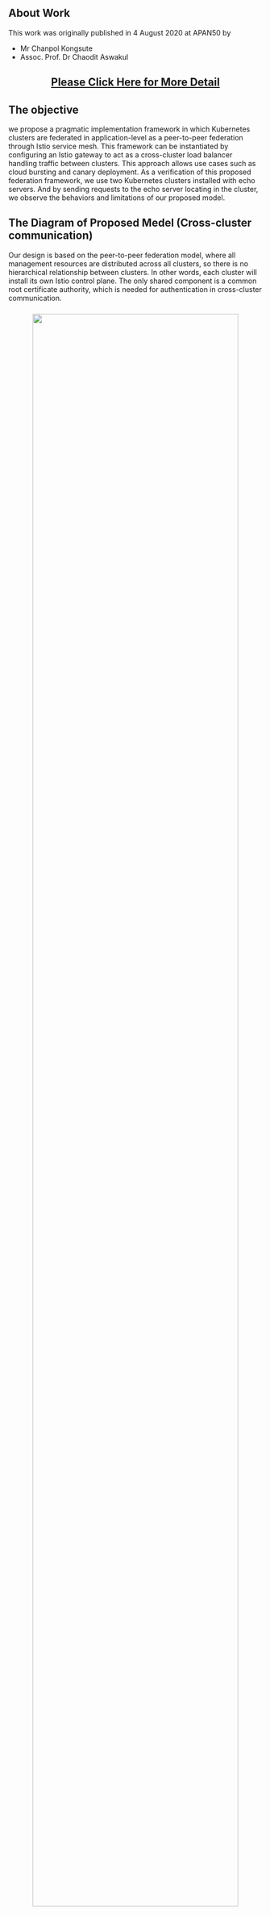 ## About Work
This work was originally published in 4 August 2020 at APAN50 by 
- Mr Chanpol Kongsute
- Assoc. Prof. Dr Chaodit Aswakul
<h2 align="center"><a href="https://github.com/IoTcloudServe/Establishment-of-IoTcloudServe-TEIN-testbed-infrastructure/tree/master/An%20Experimental%20Study%20of%20Kubernetes%20Cluster%20Peer-to-Peer%20Application-Level%20Federation%20via%20Istio%20Service%20Mesh">Please Click Here for More Detail</a></h2>

## The objective
we propose a pragmatic implementation framework in which Kubernetes clusters are federated in application-level as a peer-to-peer federation through Istio service mesh. This framework can be instantiated by configuring an Istio gateway to act as a cross-cluster load balancer handling traffic between clusters. This approach allows use cases such as cloud bursting and canary deployment. As a verification of this proposed federation framework, we use two Kubernetes clusters installed with echo servers. And by sending requests to the echo server locating in the cluster, we observe the behaviors and limitations of our proposed model.

## The Diagram of Proposed Medel (Cross-cluster communication)
Our design is based on the peer-to-peer federation model, where all management resources are distributed across all clusters, so there is no hierarchical relationship between clusters. In other words, each cluster will install its own Istio control plane. The only shared component is a common root certificate authority, which is needed for authentication in cross-cluster communication.
<h3 align="center"><img width="90%" src="/Presentation_program/5_Experimental_Study_of_Kubernetes/picture/diagram1.png" /></h3>
In this model, cross-cluster communication is sent to the local Istio gateway and routed to the Istio gateway of another cluster by mTLS protocol. And this routing process can be configured so that an Istio gateway acts like a load balancer that controls traffic between clusters.

Somehow, we can also assign the rule to control incomming/out going traffic as the following picture below
<h3 align="center"><img width="90%" src="/Presentation_program/5_Experimental_Study_of_Kubernetes/picture/rule_control.png" /></h3>


## Tools for Demonstratation
- Istio 1.5.10 <img width=4% src="/Agenda/picture/istio.png"/>
- Kiali <img width=4% src="/Agenda/picture/kiali.png"/>
- Python3 for HTTP parallel requests
```
import asyncio
import aiohttp
import time

websites = """http://202.28.193.112
http://202.28.193.112
http://202.28.193.112
http://202.28.193.112
http://202.28.193.112
http://202.28.193.112
http://202.28.193.112
"""

async def get(url):
    try:
        async with aiohttp.ClientSession() as session:
            async with session.get(url=url) as response:
                resp = await response.read()
                print("Successfully got url {} with response of length {}.".format(url, len(resp)))
    except Exception as e:
        print("Unable to get url {} due to {}.".format(url, e.__class__))

async def main(urls, amount):
    ret = await asyncio.gather(*[get(url) for url in urls])
    print("Finalized all. ret is a list of len {} outputs.".format(len(ret)))


urls = websites.split("\n")
amount = len(urls)

start = time.time()
asyncio.run(main(urls, amount))
end = time.time()

print("Took {} seconds to pull {} websites.".format(end - start, amount))
```
- echo server image (k8s.gcr.io/echoserver:1.10)
- Destination rule in .yaml file (for only cluster 1)
```
apiVersion: networking.istio.io/v1alpha3
kind: DestinationRule
metadata:
  name: echo
spec:
  host: echo.istio.svc.cluster.local
      #################
    ### Define policy ###
      #################
  trafficPolicy:
    connectionPool:
      tcp:
        maxConnections: 1
      http:
        http2MaxRequests: 1
        maxRequestsPerConnection: 1
        http1MaxPendingRequests: 1
    outlierDetection:
      consecutiveErrors: 1
      interval: 10s
      baseEjectionTime: 1m
      maxEjectionPercent: 100
    tls:
      mode: "ISTIO_MUTUAL"
```
- Service entry in .yaml (for only cluster 1)
```
apiVersion: networking.istio.io/v1alpha3
kind: ServiceEntry
metadata:
  name: echo
spec:
  hosts:
  - echo.istio.svc.cluster.local
  ports:
  - name: http
    number: 80
    protocol: http
  resolution: STATIC
  location: MESH_INTERNAL
  endpoints:
  - address: 202.28.193.115 #point to the cluster2's gateway 
    locality: us-west1/us-west1-b
    ports:
      http: 15443 #tls protocol
```

## How it work
<h3 align="center"><img width="70%" src="/Presentation_program/5_Experimental_Study_of_Kubernetes/picture/flow_chart.png" /></h3>

## Server's Details
<h3>Cluster 1</h3><br>
Istio-Gateway's IP: 202.28.193.112<br>
<h4>Visualization: <a href="http://202.28.193.111/kiali/console/graph/namespaces/?edges=noEdgeLabels&graphType=versionedApp&namespaces=default%2Cistio-system&unusedNodes=false&operationNodes=true&injectServiceNodes=true&duration=60&refresh=10000&layout=dagre">Click Here</a></h4>
<br>
<br>
<h3>Cluster 2</h3><br>
Istio-Gateway's IP: 202.28.193.115<br>
<h4>Visualization: <a href="http://202.28.193.109/kiali/console/graph/namespaces/?edges=noEdgeLabels&graphType=versionedApp&namespaces=default%2Cistio-system&unusedNodes=false&operationNodes=true&injectServiceNodes=true&duration=60&refresh=10000&layout=dagre">Click Here</a></h4>

## Let Start to Demonstrate
<h3>Scenario 1: cluster1 still be healthy</h3><br>
<h3 align="center"><img width="70%" src="/Presentation_program/5_Experimental_Study_of_Kubernetes/picture/cluster_ok.png" /></h3>

<h3>Scenario 2: cluster2 not longer be healthy</h3><br>
<h3 align="center"><img width="70%" src="/Presentation_program/5_Experimental_Study_of_Kubernetes/picture/cluster_nok.png" /></h3>
